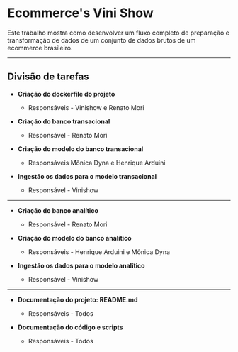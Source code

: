 # Ecommerce's Vini Show
Este trabalho mostra como desenvolver um fluxo completo de preparação e transformação de dados de um conjunto de dados brutos de um ecommerce brasileiro.

---

## Divisão de tarefas
- **Criação do dockerfile do projeto**
    - Responsáveis - Vinishow e Renato Mori

- **Criação do banco transacional**
    - Responsável - Renato Mori

- **Criação do modelo do banco transacional**
    - Responsáveis Mônica Dyna e Henrique Arduini

- **Ingestão os dados para o modelo transacional**
    - Responsável - Vinishow
---
- **Criação do banco analítico**
    - Responsável - Renato Mori

- **Criação do modelo do banco analítico**
    - Responsáveis - Henrique Arduini e Mônica Dyna

- **Ingestão os dados para o modelo analítico**
    - Responsável - Vinishow
---
- **Documentação do projeto: README.md**
    - Responsáveis - Todos

- **Documentação do código e scripts**
    - Responsáveis - Todos